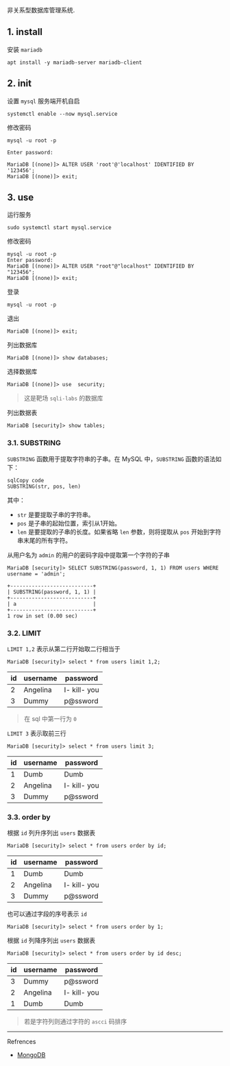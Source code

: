 非关系型数据库管理系统.

## 1. install

安装 `mariadb` 

```
apt install -y mariadb-server mariadb-client
```

## 2. init

设置 `mysql` 服务端开机自启

```
systemctl enable --now mysql.service
```

修改密码

```
mysql -u root -p
```

```
Enter password:
```

```
MariaDB [(none)]> ALTER USER 'root'@'localhost' IDENTIFIED BY '123456';
MariaDB [(none)]> exit;
```

## 3. use

运行服务

```
sudo systemctl start mysql.service
```

修改密码

```
mysql -u root -p
Enter password:
MariaDB [(none)]> ALTER USER "root"@"localhost" IDENTIFIED BY "123456";
MariaDB [(none)]> exit;
```

登录

```
mysql -u root -p
```

退出

```mysql
MariaDB [(none)]> exit;
```

列出数据库

```mysql
MariaDB [(none)]> show databases;
```

选择数据库

```mysql
MariaDB [(none)]> use  security;
```

> 这是靶场 `sqli-labs` 的数据库

列出数据表

```mysql
MariaDB [security]> show tables;
```

### 3.1. SUBSTRING

`SUBSTRING` 函数用于提取字符串的子串。在 MySQL 中，`SUBSTRING` 函数的语法如下：

```
sqlCopy code
SUBSTRING(str, pos, len)
```

其中：

- `str` 是要提取子串的字符串。
- `pos` 是子串的起始位置，索引从1开始。
- `len` 是要提取的子串的长度。如果省略 `len` 参数，则将提取从 `pos` 开始到字符串末尾的所有字符。

 从用户名为 `admin` 的用户的密码字段中提取第一个字符的子串

```mysql
MariaDB [security]> SELECT SUBSTRING(password, 1, 1) FROM users WHERE username = 'admin';
```

```
+---------------------------+
| SUBSTRING(password, 1, 1) |
+---------------------------+
| a                         |
+---------------------------+
1 row in set (0.00 sec)
```

### 3.2. LIMIT

`LIMIT 1,2` 表示从第二行开始取二行相当于

```
MariaDB [security]> select * from users limit 1,2;
```

| id   | username | password     |
| ---- | -------- | ------------ |
| 2    | Angelina | I- kill- you |
| 3    | Dummy    | p@ssword     |

> 在 sql 中第一行为 `0` 

`LIMIT 3` 表示取前三行

```
MariaDB [security]> select * from users limit 3;
```

| id   | username | password     |
| ---- | -------- | ------------ |
| 1    | Dumb     | Dumb         |
| 2    | Angelina | I- kill- you |
| 3    | Dummy    | p@ssword     |

### 3.3. order by

根据 `id` 列升序列出 `users` 数据表

```
MariaDB [security]> select * from users order by id;
```

| id   | username | password     |
| ---- | -------- | ------------ |
| 1    | Dumb     | Dumb         |
| 2    | Angelina | I- kill- you |
| 3    | Dummy    | p@ssword     |

也可以通过字段的序号表示 `id`

```mysql
MariaDB [security]> select * from users order by 1;
```

根据 `id` 列降序列出 `users` 数据表

```mysql
MariaDB [security]> select * from users order by id desc;
```

| id   | username | password     |
| ---- | -------- | ------------ |
| 3    | Dummy    | p@ssword     |
| 2    | Angelina | I- kill- you |
| 1    | Dumb     | Dumb         |

> 若是字符列则通过字符的 `ascci` 码排序

---

Refrences

- [MongoDB](https://www.mongodb.com/zh-cn)
